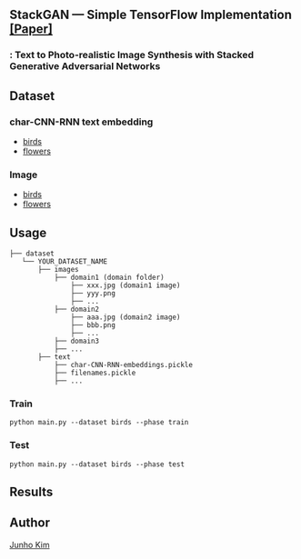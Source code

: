 ## StackGAN &mdash; Simple TensorFlow Implementation [[Paper]](https://arxiv.org/abs/1612.03242)
### : Text to Photo-realistic Image Synthesis with Stacked Generative Adversarial Networks

## Dataset
### char-CNN-RNN text embedding
* [birds](https://drive.google.com/open?id=0B3y_msrWZaXLT1BZdVdycDY5TEE)
* [flowers](https://drive.google.com/open?id=0B3y_msrWZaXLaUc0UXpmcnhaVmM)

### Image
* [birds](http://www.vision.caltech.edu/visipedia/CUB-200-2011.html)
* [flowers](http://www.robots.ox.ac.uk/~vgg/data/flowers/102/)

## Usage
```
├── dataset
   └── YOUR_DATASET_NAME
       ├── images
           ├── domain1 (domain folder)
               ├── xxx.jpg (domain1 image)
               ├── yyy.png
               ├── ...
           ├── domain2
               ├── aaa.jpg (domain2 image)
               ├── bbb.png
               ├── ...
           ├── domain3
           ├── ...
       ├── text
           ├── char-CNN-RNN-embeddings.pickle
           ├── filenames.pickle
           ├── ...
```

### Train
```
python main.py --dataset birds --phase train
```

### Test
```
python main.py --dataset birds --phase test
```

## Results


## Author
[Junho Kim](http://bit.ly/jhkim_ai)
